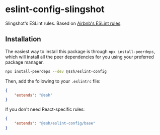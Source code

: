 # eslint-config-slingshot

Slingshot's ESLint rules. Based
on [Airbnb's ESLint rules](https://github.com/airbnb/javascript/tree/master/packages/eslint-config-airbnb).

## Installation

The easiest way to install this package is through `npx install-peerdeps`, which will install all the peer dependencies
for you using your preferred package manager.

```bash
npx install-peerdeps --dev @ssh/eslint-config
```

Then, add the following to your `.eslintrc` file:

```json
{
    "extends": "@ssh"
}
```

If you don't need React-specific rules:

```json
{
    "extends": "@ssh/eslint-config/base"
}
```
